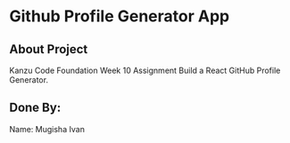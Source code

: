 # Github Profile Generator App
## About Project
Kanzu Code Foundation
Week 10 Assignment
Build a React GitHub Profile
Generator.
## Done By: 
Name: Mugisha Ivan

